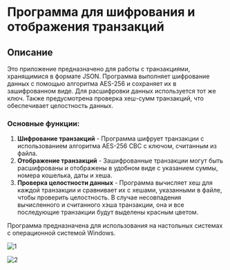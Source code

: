 # Программа для шифрования и отображения транзакций

## Описание

Это приложение предназначено для работы с транзакциями, хранящимися в формате JSON. Программа выполняет шифрование данных с помощью алгоритма AES-256 и сохраняет их в зашифрованном виде. Для расшифровки данных используется тот же ключ. Также предусмотрена проверка хеш-сумм транзакций, что обеспечивает целостность данных. 

### Основные функции:
1. **Шифрование транзакций** - Программа шифрует транзакции с использованием алгоритма AES-256 CBC с ключом, считанным из файла.
2. **Отображение транзакций** - Зашифрованные транзакции могут быть расшифрованы и отображены в удобном виде с указанием суммы, номера кошелька, даты и хеша.
3. **Проверка целостности данных** - Программа вычисляет хеш для каждой транзакции и сравнивает их с хешами, указанными в файле, чтобы проверить целостность. В случае несовпадения вычисленного и считанного хэша транзакции, она и все последующие транзакции будут выделены красным цветом.

Программа предназначена для использования на настольных системах с операционной системой Windows.

![1](https://github.com/user-attachments/assets/2efddfa2-5efa-44ff-8e09-5268b43bfde1)

![2](https://github.com/user-attachments/assets/a0c0fe31-bc7c-4e95-b160-b2cf301bbc4f)
